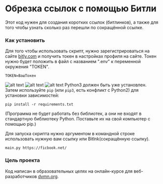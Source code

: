 # Обрезка ссылок с помощью Битли

Этот код нужен для создания коротких ссылок (битлинков), а также для того чтобы узнать сколько раз перешли по сокращённой ссылке.

### Как установить

Для того чтобы использовать скрипт, нужно зарегистрироваться на сайте [bitly.com](https://bitly.com/) и получить токен в настройках профиля на сайте. Токен нужно будет положить в файл с названием ".env" к переменной окружения "TOKEN".
```
TOKEN=ВашТокен
```
![alt text](D:\Python\unknown)
![alt text](D:\Python\unknown (1))
![alt text](D:\Python\unknown (2))
Python3 должен быть уже установлен.
Затем используйте `pip` (или `pip3`, есть конфликт с Python2) для установки зависимостей:
```
pip install -r requirements.txt
```
(Программа не будет работать без библиотек, а они не входят в стандартную библиотеку Python. Поставьте их на свой компьютер с помощью pip.)

Для запуска скрипта нужно аргументом в командной строке использовать нужную вам ссылку или Bitlnk(сокращённую ссылку).
```
main.py https://ficbook.net/
```

### Цель проекта

Код написан в образовательных целях на онлайн-курсе для веб-разработчиков [dvmn.org](https://dvmn.org/).
